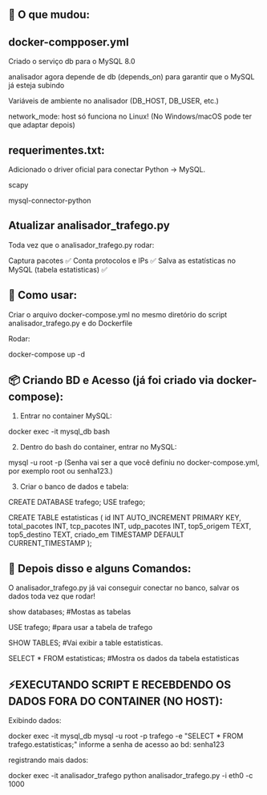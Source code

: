 ## 🧠 O que mudou:

## docker-compposer.yml
Criado o serviço db para o MySQL 8.0

analisador agora depende de db (depends_on) para garantir que o MySQL já esteja subindo

Variáveis de ambiente no analisador (DB_HOST, DB_USER, etc.)

network_mode: host só funciona no Linux! (No Windows/macOS pode ter que adaptar depois)


## requerimentes.txt:

Adicionado o driver oficial para conectar Python → MySQL.

scapy

mysql-connector-python


## Atualizar analisador_trafego.py

Toda vez que o analisador_trafego.py rodar:

Captura pacotes ✅
Conta protocolos e IPs ✅
Salva as estatísticas no MySQL (tabela estatisticas) ✅

##  📢 Como usar:
Criar o arquivo docker-compose.yml no mesmo diretório do script analisador_trafego.py e do Dockerfile

Rodar:

docker-compose up -d

## 📦 Criando BD e Acesso (já foi criado via docker-compose):
1. Entrar no container MySQL:

docker exec -it mysql_db bash

2. Dentro do bash do container, entrar no MySQL:

mysql -u root -p
(Senha vai ser a que você definiu no docker-compose.yml, por exemplo root ou senha123.)

3. Criar o banco de dados e tabela:

CREATE DATABASE trafego;
USE trafego;

CREATE TABLE estatisticas (
    id INT AUTO_INCREMENT PRIMARY KEY,
    total_pacotes INT,
    tcp_pacotes INT,
    udp_pacotes INT,
    top5_origem TEXT,
    top5_destino TEXT,
    criado_em TIMESTAMP DEFAULT CURRENT_TIMESTAMP
);

## 🚀 Depois disso e alguns Comandos:

O analisador_trafego.py já vai conseguir conectar no banco, salvar os dados toda vez que rodar!

show databases; #Mostas as tabelas

USE trafego; #para usar a tabela de trafego

SHOW TABLES; #Vai exibir a table estatisticas.

SELECT * FROM estatisticas; #Mostra os dados da tabela estatisticas

## ⚡EXECUTANDO SCRIPT E RECEBDENDO OS DADOS FORA DO CONTAINER (NO HOST):

Exibindo dados:

docker exec -it mysql_db mysql -u root -p trafego -e "SELECT * FROM trafego.estatisticas;"
informe a senha de acesso ao bd: senha123

registrando mais dados:

docker exec -it analisador_trafego python analisador_trafego.py -i eth0 -c 1000

